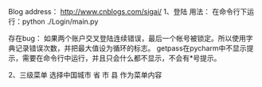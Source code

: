 Blog address：
http://www.cnblogs.com/sigai/
1、登陆
用法：
在命令行下运行：python ./Login/main.py

存在bug：
如果两个账户交叉登陆连续错误，最后一个帐号被锁定。所以使用字典记录错误次数，并把最大值设为循环的标志。
getpass在pycharm中不显示提示，需要在命令行中运行，并且只会什么都不显示，不会有*号提示。

2、三级菜单
选择中国城市 省 市 县 作为菜单内容
